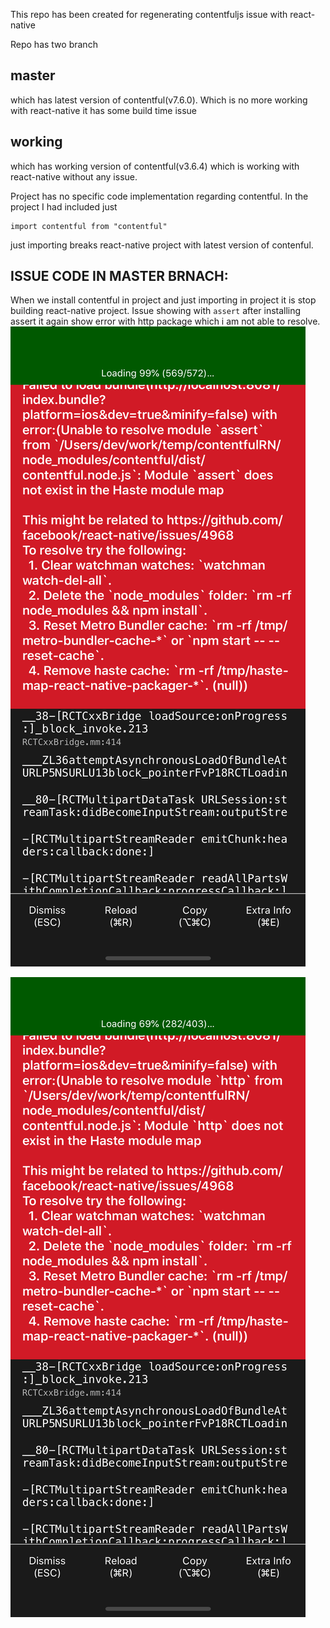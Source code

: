 This repo has been created for regenerating contentfuljs issue with react-native


Repo has two branch

## master
which has latest version of contentful(v7.6.0). Which is no more working with react-native it has some build time issue

## working
which has working version of contentful(v3.6.4) which is working with react-native without any issue.


Project has no specific code implementation regarding contentful. In the project I had included just 
```
import contentful from "contentful"
```

just importing breaks react-native project with latest version of contenful.


## ISSUE CODE IN MASTER BRNACH:
When we install contentful in project and just importing in project it is stop building react-native project.
Issue showing with `assert` after installing assert it again show error with http package which i am not able to resolve.
![assert error](./assert.png "assert error") 

![http error](./http.png "assert error")